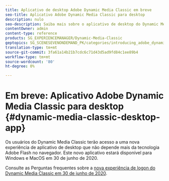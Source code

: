```yaml
---
title: Aplicativo de desktop Adobe Dynamic Media Classic em breve
seo-title: Aplicativo Adobe Dynamic Media Classic para desktop
description: nulo
seo-description: Saiba mais sobre o aplicativo de desktop do Dynamic Media Classic.
contentOwner: admin
content-type: reference
products: SG_EXPERIENCEMANAGER/Dynamic-Media-Classic
geptopics: SG_SCENESEVENONDEMAND_PK/categories/introducing_adobe_dynamic_media_classic
translation-type: tm+mt
source-git-commit: 3fa61a14b21b7cdc6c71d43d5ad9fd84c1ee89b4
workflow-type: tm+mt
source-wordcount: '80'
ht-degree: 0%

---
```



# Em breve: Aplicativo Adobe Dynamic Media Classic para desktop {#dynamic-media-classic-desktop-app}

Os usuários do Dynamic Media Classic terão acesso a uma nova experiência de aplicativo de desktop que não depende mais da tecnologia Adobe Flash no navegador. Este novo aplicativo estará disponível para Windows e MacOS em 30 de junho de 2020.

Consulte as Perguntas frequentes sobre a [nova experiência de logon do Dynamic Media Classic em 30 de junho de 2020](/help/new-ui-2020.md).
